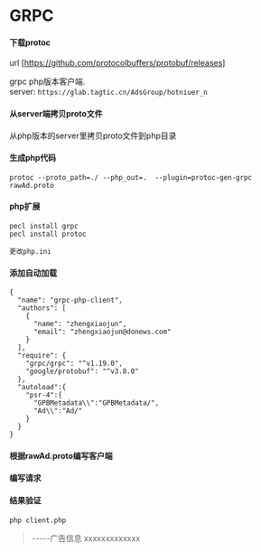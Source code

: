 GRPC
====
#### 下载protoc
url [https://github.com/protocolbuffers/protobuf/releases]

grpc php版本客户端.   
server: `https://glab.tagtic.cn/AdsGroup/hotniuer_n`

#### 从server端拷贝proto文件

从php版本的server里拷贝proto文件到php目录

#### 生成php代码

`protoc --proto_path=./ --php_out=.  --plugin=protoc-gen-grpc  rawAd.proto`

#### php扩展
```
pecl install grpc
pecl install protoc

更改php.ini
```

#### 添加自动加载

```$xslt
{
  "name": "grpc-php-client",
  "authors": [
    {
      "name": "zhengxiaojun",
      "email": "zhengxiaojun@donews.com"
    }
  ],
  "require": {
    "grpc/grpc": "^v1.19.0",
    "google/protobuf": "^v3.8.0"
  },
  "autoload":{
    "psr-4":{
      "GPBMetadata\\":"GPBMetadata/",
      "Ad\\":"Ad/"
    }
  }
}
```

#### 根据rawAd.proto编写客户端

#### 编写请求

#### 结果验证

`php client.php`  

> -----广告信息
  xxxxxxxxxxxxx